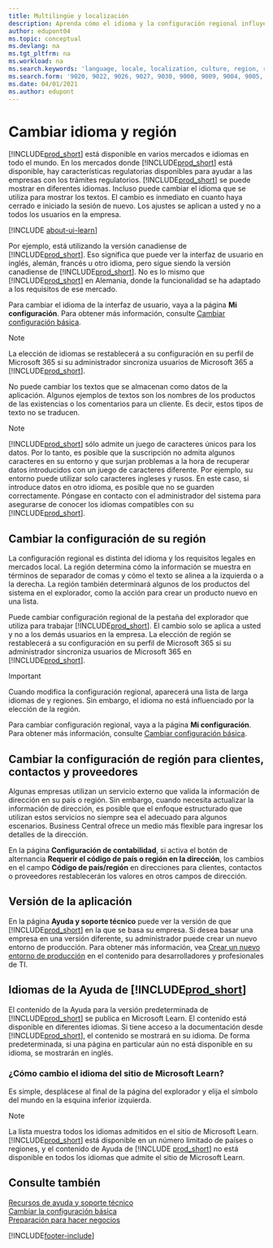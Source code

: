 ```yaml
---
title: Multilingüe y localización
description: Aprenda cómo el idioma y la configuración regional influyen en la experiencia de Business Central. Cambie el idioma de la interfaz de usuario en la página Mi configuración.
author: edupont04
ms.topic: conceptual
ms.devlang: na
ms.tgt_pltfrm: na
ms.workload: na
ms.search.keywords: 'language, locale, localization, culture, region, regional settings'
ms.search.form: '9020, 9022, 9026, 9027, 9030, 9000, 9009, 9004, 9005, 9024, 9006, 9007, 9010, 9016, 9017'
ms.date: 04/01/2021
ms.author: edupont
---
```

# <a name="changing-language-and-region" />Cambiar idioma y región

[!INCLUDE[prod_short](includes/prod_short.md)] está disponible en varios mercados e idiomas en todo el mundo. En los mercados donde [!INCLUDE[prod_short](includes/prod_short.md)] está disponible, hay características regulatorias disponibles para ayudar a las empresas con los trámites regulatorios. [!INCLUDE[prod_short](includes/prod_short.md)] se puede mostrar en diferentes idiomas. Incluso puede cambiar el idioma que se utiliza para mostrar los textos. El cambio es inmediato en cuanto haya cerrado e iniciado la sesión de nuevo. Los ajustes se aplican a usted y no a todos los usuarios en la empresa.  

[!INCLUDE [about-ui-learn](includes/about-ui-learn.md)]

Por ejemplo, está utilizando la versión canadiense de [!INCLUDE[prod_short](includes/prod_short.md)]. Eso significa que puede ver la interfaz de usuario en inglés, alemán, francés u otro idioma, pero sigue siendo la versión canadiense de [!INCLUDE[prod_short](includes/prod_short.md)]. No es lo mismo que [!INCLUDE[prod_short](includes/prod_short.md)] en Alemania, donde la funcionalidad se ha adaptado a los requisitos de ese mercado.  

Para cambiar el idioma de la interfaz de usuario, vaya a la página **Mi configuración**. Para obtener más información, consulte [Cambiar configuración básica](ui-change-basic-settings.md#language). 

> [!NOTE]  
> La elección de idiomas se restablecerá a su configuración en su perfil de Microsoft 365 si su administrador sincroniza usuarios de Microsoft 365 a [!INCLUDE[prod_short](includes/prod_short.md)].

No puede cambiar los textos que se almacenan como datos de la aplicación. Algunos ejemplos de textos son los nombres de los productos de las existencias o los comentarios para un cliente. Es decir, estos tipos de texto no se traducen.  

> [!NOTE]  
> [!INCLUDE[prod_short](includes/prod_short.md)] sólo admite un juego de caracteres únicos para los datos. Por lo tanto, es posible que la suscripción no admita algunos caracteres en su entorno y que surjan problemas a la hora de recuperar datos introducidos con un juego de caracteres diferente. Por ejemplo, su entorno puede utilizar solo caracteres ingleses y rusos. En este caso, si introduce datos en otro idioma, es posible que no se guarden correctamente. Póngase en contacto con el administrador del sistema para asegurarse de conocer los idiomas compatibles con su [!INCLUDE[prod_short](includes/prod_short.md)].  

## <a name="changing-your-region-setting" />Cambiar la configuración de su región

La configuración regional es distinta del idioma y los requisitos legales en mercados local. La región determina cómo la información se muestra en términos de separador de comas y cómo el texto se alinea a la izquierda o a la derecha. La región también determinará algunos de los productos del sistema en el explorador, como la acción para crear un producto nuevo en una lista.  

Puede cambiar configuración regional de la pestaña del explorador que utiliza para trabajar [!INCLUDE[prod_short](includes/prod_short.md)]. El cambio solo se aplica a usted y no a los demás usuarios en la empresa.  La elección de región se restablecerá a su configuración en su perfil de Microsoft 365 si su administrador sincroniza usuarios de Microsoft 365 en [!INCLUDE[prod_short](includes/prod_short.md)].

> [!IMPORTANT]  
> Cuando modifica la configuración regional, aparecerá una lista de larga idiomas de y regiones. Sin embargo, el idioma no está influenciado por la elección de la región.  

Para cambiar configuración regional, vaya a la página **Mi configuración**. Para obtener más información, consulte [Cambiar configuración básica](ui-change-basic-settings.md).  

## <a name="changing-the-region-setting-for-customers-contacts-and-vendors" />Cambiar la configuración de región para clientes, contactos y proveedores

Algunas empresas utilizan un servicio externo que valida la información de dirección en su país o región. Sin embargo, cuando necesita actualizar la información de dirección, es posible que el enfoque estructurado que utilizan estos servicios no siempre sea el adecuado para algunos escenarios. Business Central ofrece un medio más flexible para ingresar los detalles de la dirección.

En la página **Configuración de contabilidad**, si activa el botón de alternancia **Requerir el código de país o región en la dirección**, los cambios en el campo **Código de país/región** en direcciones para clientes, contactos o proveedores restablecerán los valores en otros campos de dirección.

## <a name="application-version" />Versión de la aplicación

En la página **Ayuda y soporte técnico** puede ver la versión de que [!INCLUDE[prod_short](includes/prod_short.md)] en la que se basa su empresa. Si desea basar una empresa en una versión diferente, su administrador puede crear un nuevo entorno de producción. Para obtener más información, vea [Crear un nuevo entorno de producción](/dynamics365/business-central/dev-itpro/administration/tenant-admin-center-environments#create-a-new-production-environment) en el contenido para desarrolladores y profesionales de TI.  

## <a name="languages-of-the--help" />Idiomas de la Ayuda de [!INCLUDE[prod_short](includes/prod_short.md)]

El contenido de la Ayuda para la versión predeterminada de [!INCLUDE[prod_short](includes/prod_short.md)] se publica en Microsoft Learn. El contenido está disponible en diferentes idiomas. Si tiene acceso a la documentación desde [!INCLUDE[prod_short](includes/prod_short.md)], el contenido se mostrará en su idioma. De forma predeterminada, si una página en particular aún no está disponible en su idioma, se mostrarán en inglés.

### <a name="how-do-i-change-the-language-of-the-microsoft-learn-site" />¿Cómo cambio el idioma del sitio de Microsoft Learn?

Es simple, desplácese al final de la página del explorador y elija el símbolo del mundo en la esquina inferior izquierda.

> [!NOTE]  
> La lista muestra todos los idiomas admitidos en el sitio de Microsoft Learn. [!INCLUDE[prod_short](includes/prod_short.md)] está disponible en un número limitado de países o regiones, y el contenido de Ayuda de [!INCLUDE [prod_short](includes/prod_short.md)] no está disponible en todos los idiomas que admite el sitio de Microsoft Learn.

## <a name="see-also" />Consulte también

[Recursos de ayuda y soporte técnico](product-help-and-support.md)  
[Cambiar la configuración básica](ui-change-basic-settings.md)  
[Preparación para hacer negocios](ui-get-ready-business.md)  


[!INCLUDE[footer-include](includes/footer-banner.md)]
